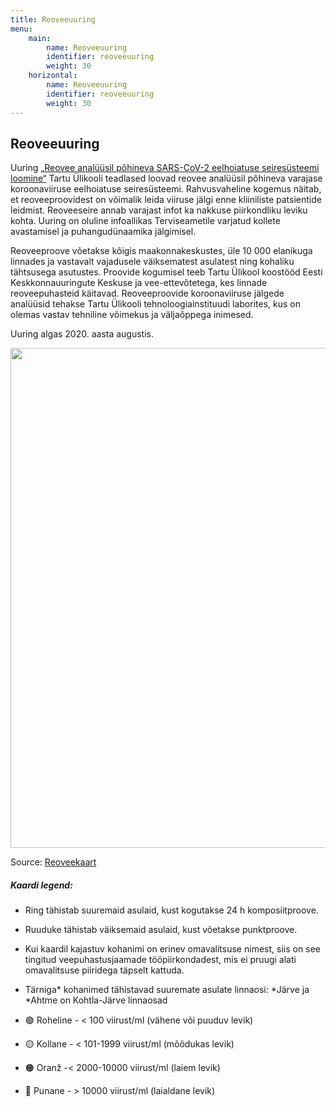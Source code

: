 ```yaml
---
title: Reoveeuuring
menu:
    main:
        name: Reoveeuuring
        identifier: reoveeuuring
        weight: 30
    horizontal:
        name: Reoveeuuring
        identifier: reoveeuuring
        weight: 30
---
```


## Reoveeuuring

Uuring [„Reovee analüüsil põhineva SARS-CoV-2 eelhoiatuse seiresüsteemi loomine“](https://www.ut.ee/et/teadus/koroonaviiruse-seire-reovees)
Tartu Ülikooli teadlased loovad reovee analüüsil põhineva varajase koroonaviiruse eelhoiatuse seiresüsteemi. Rahvusvaheline kogemus näitab, et reoveeproovidest on võimalik leida viiruse jälgi enne kliiniliste patsientide leidmist. Reoveeseire annab varajast infot ka nakkuse piirkondliku leviku kohta. Uuring on oluline infoallikas Terviseametile varjatud kollete avastamisel ja puhangudünaamika jälgimisel.

Reoveeproove võetakse kõigis maakonnakeskustes, üle 10 000 elanikuga linnades ja vastavalt vajadusele väiksematest asulatest ning kohaliku tähtsusega asutustes. Proovide kogumisel teeb Tartu Ülikool koostööd Eesti Keskkonnauuringute Keskuse ja vee-ettevõtetega, kes linnade reoveepuhasteid käitavad. Reoveeproovide koroonaviiruse jälgede analüüsid tehakse Tartu Ülikooli tehnoloogiainstituudi laborites, kus on olemas vastav tehniline võimekus ja väljaõppega inimesed.

Uuring algas 2020. aasta augustis.



<img src="/img/map.png" width="800"/>

[comment]: <> (<iframe src="https://kodu.ut.ee/~kisand/kaart_avalik/" width="100%" height="600" scrolling="no" frameborder="0" id="iframe1" name="iframe1"></iframe>)

Source: [Reoveekaart](https://sisu.ut.ee/reoveeseire/avalik-kaart)

##### Kaardi legend:

* Ring tähistab suuremaid asulaid, kust kogutakse 24 h komposiitproove.
* Ruuduke tähistab väiksemaid asulaid, kust võetakse punktproove.
* Kui kaardil kajastuv kohanimi on erinev omavalitsuse nimest, siis on see tingitud veepuhastusjaamade tööpiirkondadest, mis ei pruugi alati omavalitsuse piiridega täpselt kattuda.
* Tärniga* kohanimed tähistavad suuremate asulate linnaosi:  *Järve ja *Ahtme on Kohtla-Järve linnaosad

* 🟢 Roheline - \< 100 viirust/ml (vähene või puuduv levik)
* 🟡 Kollane - \< 101-1999 viirust/ml (mõõdukas levik)
* 🟠 Oranž -\< 2000-10000 viirust/ml (laiem levik)
* 🔴 Punane - \> 10000 viirust/ml (laialdane levik)



